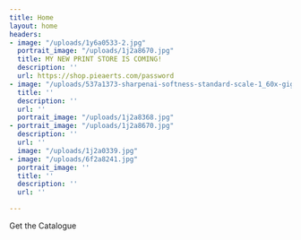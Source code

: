 ```yaml
---
title: Home
layout: home
headers:
- image: "/uploads/1y6a0533-2.jpg"
  portrait_image: "/uploads/1j2a8670.jpg"
  title: MY NEW PRINT STORE IS COMING!
  description: ''
  url: https://shop.pieaerts.com/password
- image: "/uploads/537a1373-sharpenai-softness-standard-scale-1_60x-gigapixel.jpg"
  title: ''
  description: ''
  url: ''
  portrait_image: "/uploads/1j2a8368.jpg"
- portrait_image: "/uploads/1j2a8670.jpg"
  description: ''
  url: ''
  image: "/uploads/1j2a0339.jpg"
- image: "/uploads/6f2a8241.jpg"
  portrait_image: ''
  title: ''
  description: ''
  url: ''

---
```

Get the Catalogue